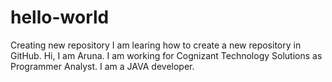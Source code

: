 # hello-world
Creating new repository
I am learing how to create a new repository in GitHub.
Hi, I am Aruna. I am working for Cognizant Technology Solutions as Programmer Analyst. 
I am a JAVA developer.
